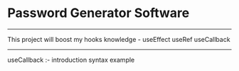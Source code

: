 # Password Generator Software
------------------------------------------------
This project will boost my hooks knowledge -
useEffect 
useRef
useCallback

--------------------------------------------------
useCallback :- 
introduction 
syntax 
example





